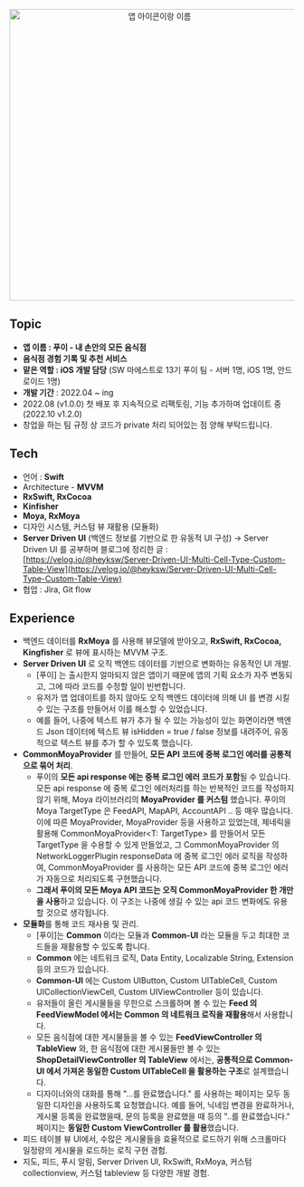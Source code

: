 <p align="center"><img width="515" alt="앱 아이콘이랑 이름" src="https://user-images.githubusercontent.com/61315014/200597632-8df84b23-b048-4850-9d99-8b2e851dd1c7.png"></p>


## Topic

- **앱 이름 : 푸이 - 내 손안의 모든 음식점**
- **음식점 경험 기록 및 추천 서비스**
- **맡은 역할 : iOS 개발 담당** (SW 마에스트로 13기 푸이 팀 - 서버 1명, iOS 1명, 안드로이드 1명)
- **개발 기간** : 2022.04 ~ ing
- 2022.08 (v1.0.0) 첫 배포 후 지속적으로 리팩토링, 기능 추가하며 업데이트 중 (2022.10 v1.2.0)
- 창업을 하는 팀 규정 상 코드가 private 처리 되어있는 점 양해 부탁드립니다.
  


## Tech

- 언어 : **Swift**
- Architecture - **MVVM**
- **RxSwift, RxCocoa**
- **Kinfisher**
- **Moya, RxMoya**
- 디자인 시스템, 커스텀 뷰 재활용 (모듈화)
- **Server Driven UI** (백엔드 정보를 기반으로 한 유동적 UI 구성)
→ Server Driven UI 를 공부하며 블로그에 정리한 글 : [https://velog.io/@heyksw/Server-Driven-UI-Multi-Cell-Type-Custom-Table-View](https://velog.io/@heyksw/Server-Driven-UI-Multi-Cell-Type-Custom-Table-View)
- 협업 : Jira, Git flow


## Experience

- 백엔드 데이터를 **RxMoya** 를 사용해 뷰모델에 받아오고, **RxSwift, RxCocoa, Kingfisher** 로 뷰에 표시하는 MVVM 구조.
- **Server Driven UI** 로 오직 백엔드 데이터를 기반으로 변화하는 유동적인 UI 개발.
  - [푸이] 는 출시한지 얼마되지 않은 앱이기 때문에 앱의 기획 요소가 자주 변동되고, 그에 따라 코드를 수정할 일이 빈번합니다.
  - 유저가 앱 업데이트를 하지 않아도 오직 백엔드 데이터에 의해 UI 를 변경 시킬 수 있는 구조를 만들어서 이를 해소할 수 있었습니다.
  - 예를 들어, 나중에 텍스트 뷰가 추가 될 수 있는 가능성이 있는 화면이라면 백엔드 Json 데이터에 텍스트 뷰 isHidden = true / false 정보를 내려주어, 유동적으로 텍스트 뷰를 추가 할 수 있도록 했습니다.
- **CommonMoyaProvider** 를 만들어, **모든 API 코드에 중복 로그인 에러를 공통적으로 묶어 처리**.
  - 푸이의 **모든 api response 에는 중복 로그인 에러 코드가 포함**될 수 있습니다. 모든 api response 에 중복 로그인 에러처리를 하는 반복적인 코드를 작성하지 않기 위해, Moya 라이브러리의 **MoyaProvider 를 커스텀** 했습니다. 푸이의 Moya TargetType 은 FeedAPI, MapAPI, AccountAPI .. 등 매우 많습니다. 이에 따른 MoyaProvider<FeedAPI>, MoyaProvider<MapAPI> 등을 사용하고 있었는데, 제네릭을 활용해 CommonMoyaProvider<T: TargetType> 를 만들어서 모든 TargetType 을 수용할 수 있게 만들었고, 그 CommonMoyaProvider 의 NetworkLoggerPlugin responseData 에 중복 로그인 에러 로직을 작성하여, CommonMoyaProvider 를 사용하는 모든 API 코드에 중복 로그인 에러가 자동으로 처리되도록 구현했습니다. 
  - **그래서 푸이의 모든 Moya API 코드는 오직 CommonMoyaProvider 한 개만을 사용**하고 있습니다. 이 구조는 나중에 생길 수 있는 api 코드 변화에도 유용할 것으로 생각됩니다.
- **모듈화**를 통해 코드 재사용 및 관리.
  - [푸이]는 **Common** 이라는 모듈과 **Common-UI** 라는 모듈을 두고 최대한 코드들을 재활용할 수 있도록 합니다.
  - **Common** 에는 네트워크 로직, Data Entity, Localizable String, Extension 등의 코드가 있습니다.
  - **Common-UI** 에는 Custom UIButton, Custom UITableCell, Custom UICollectionViewCell, Custom UIViewController 등이 있습니다.
  - 유저들이 올린 게시물들을 무한으로 스크롤하며 볼 수 있는 **Feed 의 FeedViewModel 에서는 Common 의 네트워크 로직을 재활용**해서 사용합니다.
  - 모든 음식점에 대한 게시물들을 볼 수 있는 **FeedViewController 의 TableView** 와, 한 음식점에 대한 게시물들만 볼 수 있는 **ShopDetailViewController 의 TableView** 에서는, **공통적으로 Common-UI 에서 가져온 동일한 Custom UITableCell 을 활용하는 구조**로 설계했습니다.
  - 디자이너와의 대화를 통해 "...를 완료했습니다." 를 사용하는 페이지는 모두 동일한 디자인을 사용하도록 요청했습니다. 예를 들어, 닉네임 변경을 완료하거나, 게시물 등록을 완료했을때, 문의 등록을 완료했을 때 등의 "..를 완료했습니다." 페이지는 **동일한 Custom ViewController 를 활용**했습니다.
- 피드 테이블 뷰 UI에서, 수많은 게시물들을 효율적으로 로드하기 위해 스크롤마다 일정량의 게시물을 로드하는 로직 구현 경험.
- 지도, 피드, 푸시 알림, Server Driven UI, RxSwift, RxMoya, 커스텀 collectionview, 커스텀 tableview 등 다양한 개발 경험.
